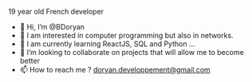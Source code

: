 19 year old French developer

- 👋 Hi, I’m @BDoryan
- 👀 I am interested in computer programming but also in networks.
- 🌱 I am currently learning ReactJS, SQL and Python ...
- 💞️ I’m looking to collaborate on projects that will allow me to become better
- 📫 How to reach me ? doryan.developpement@gmail.com
